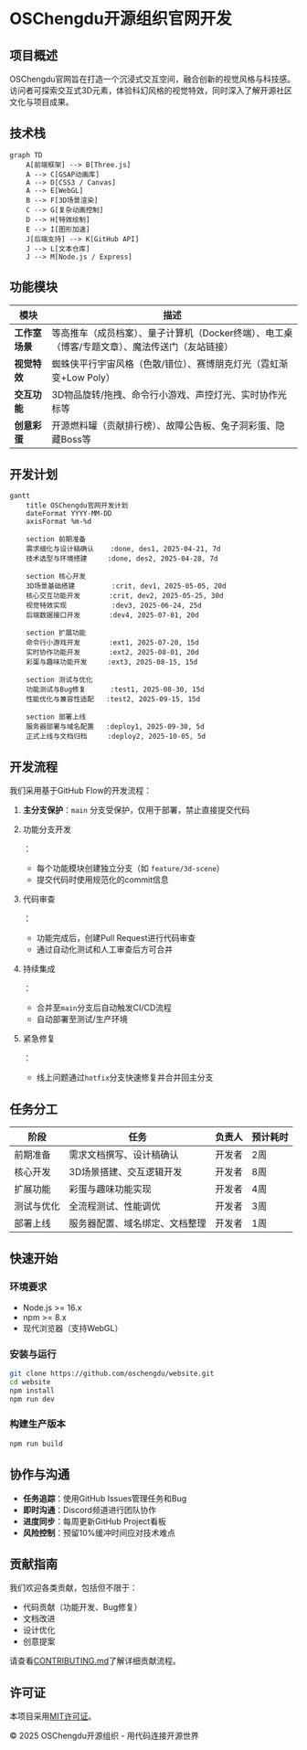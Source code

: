 # OSChengdu开源组织官网开发

## 项目概述

OSChengdu官网旨在打造一个沉浸式交互空间，融合创新的视觉风格与科技感。访问者可探索交互式3D元素，体验科幻风格的视觉特效，同时深入了解开源社区文化与项目成果。

## 技术栈

```mermaid
graph TD
    A[前端框架] --> B[Three.js]
    A --> C[GSAP动画库]
    A --> D[CSS3 / Canvas]
    A --> E[WebGL]
    B --> F[3D场景渲染]
    C --> G[复杂动画控制]
    D --> H[特效绘制]
    E --> I[图形加速]
    J[后端支持] --> K[GitHub API]
    J --> L[文本仓库]
    J --> M[Node.js / Express]
```

## 功能模块

| 模块           | 描述                                                         |
| -------------- | ------------------------------------------------------------ |
| **工作室场景** | 等高推车（成员档案）、量子计算机（Docker终端）、电工桌（博客/专题文章）、魔法传送门（友站链接） |
| **视觉特效**   | 蜘蛛侠平行宇宙风格（色散/错位）、赛博朋克灯光（霓虹渐变+Low Poly） |
| **交互功能**   | 3D物品旋转/拖拽、命令行小游戏、声控灯光、实时协作光标等      |
| **创意彩蛋**   | 开源燃料罐（贡献排行榜）、故障公告板、兔子洞彩蛋、隐藏Boss等 |

## 开发计划

```mermaid
gantt
    title OSChengdu官网开发计划
    dateFormat YYYY-MM-DD
    axisFormat %m-%d
    
    section 前期准备
    需求细化与设计稿确认    :done, des1, 2025-04-21, 7d
    技术选型与环境搭建     :done, des2, 2025-04-28, 7d
    
    section 核心开发
    3D场景基础搭建         :crit, dev1, 2025-05-05, 20d
    核心交互功能开发       :crit, dev2, 2025-05-25, 30d
    视觉特效实现           :dev3, 2025-06-24, 25d
    后端数据接口开发       :dev4, 2025-07-01, 20d
    
    section 扩展功能
    命令行小游戏开发       :ext1, 2025-07-20, 15d
    实时协作功能开发       :ext2, 2025-08-01, 20d
    彩蛋与趣味功能开发     :ext3, 2025-08-15, 15d
    
    section 测试与优化
    功能测试与Bug修复      :test1, 2025-08-30, 15d
    性能优化与兼容性适配   :test2, 2025-09-15, 15d
    
    section 部署上线
    服务器部署与域名配置   :deploy1, 2025-09-30, 5d
    正式上线与文档归档     :deploy2, 2025-10-05, 5d
```

## 开发流程

我们采用基于GitHub Flow的开发流程：

1. **主分支保护**：`main` 分支受保护，仅用于部署，禁止直接提交代码

2. 功能分支开发

   ：

   - 每个功能模块创建独立分支（如 `feature/3d-scene`）
   - 提交代码时使用规范化的commit信息

3. 代码审查

   ：

   - 功能完成后，创建Pull Request进行代码审查
   - 通过自动化测试和人工审查后方可合并

4. 持续集成

   ：

   - 合并至`main`分支后自动触发CI/CD流程
   - 自动部署至测试/生产环境

5. 紧急修复

   ：

   - 线上问题通过`hotfix`分支快速修复并合并回主分支

## 任务分工

| 阶段       | 任务                           | 负责人 | 预计耗时 |
| ---------- | ------------------------------ | ------ | -------- |
| 前期准备   | 需求文档撰写、设计稿确认       | 开发者 | 2周      |
| 核心开发   | 3D场景搭建、交互逻辑开发       | 开发者 | 8周      |
| 扩展功能   | 彩蛋与趣味功能实现             | 开发者 | 4周      |
| 测试与优化 | 全流程测试、性能调优           | 开发者 | 3周      |
| 部署上线   | 服务器配置、域名绑定、文档整理 | 开发者 | 1周      |

## 快速开始

### 环境要求

- Node.js >= 16.x
- npm >= 8.x
- 现代浏览器（支持WebGL）

### 安装与运行

```bash
git clone https://github.com/oschengdu/website.git
cd website
npm install
npm run dev
```

### 构建生产版本

```bash
npm run build
```

## 协作与沟通

- **任务追踪**：使用GitHub Issues管理任务和Bug
- **即时沟通**：Discord频道进行团队协作
- **进度同步**：每周更新GitHub Project看板
- **风险控制**：预留10%缓冲时间应对技术难点

## 贡献指南

我们欢迎各类贡献，包括但不限于：

- 代码贡献（功能开发、Bug修复）
- 文档改进
- 设计优化
- 创意提案

请查看[CONTRIBUTING.md](https://sourcegraph.com/cody/chat/MjAyNC0wNS0yN1QyMjowMjoyNC4wMTVa?signin=OpenIDConnect&signin=OpenIDConnect)了解详细贡献流程。

## 许可证

本项目采用[MIT许可证](https://sourcegraph.com/cody/chat/MjAyNC0wNS0yN1QyMjowMjoyNC4wMTVa?signin=OpenIDConnect&signin=OpenIDConnect)。

© 2025 OSChengdu开源组织 - 用代码连接开源世界
